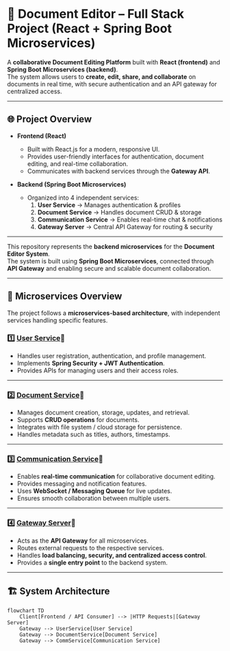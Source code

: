 # 📑 Document Editor – Full Stack Project (React + Spring Boot Microservices)

A **collaborative Document Editing Platform** built with **React (frontend)** and **Spring Boot Microservices (backend)**.  
The system allows users to **create, edit, share, and collaborate** on documents in real time, with secure authentication and an API gateway for centralized access.

---

## 🌐 Project Overview

- **Frontend (React)**  
  - Built with React.js for a modern, responsive UI.  
  - Provides user-friendly interfaces for authentication, document editing, and real-time collaboration.  
  - Communicates with backend services through the **Gateway API**.  

- **Backend (Spring Boot Microservices)**  
  - Organized into 4 independent services:
    1. **User Service** → Manages authentication & profiles  
    2. **Document Service** → Handles document CRUD & storage  
    3. **Communication Service** → Enables real-time chat & notifications  
    4. **Gateway Server** → Central API Gateway for routing & security  

---
This repository represents the **backend microservices** for the **Document Editor System**.  
The system is built using **Spring Boot Microservices**, connected through **API Gateway** and enabling secure and scalable document collaboration.

---

## 🚀 Microservices Overview

The project follows a **microservices-based architecture**, with independent services handling specific features.

### 1️⃣ [User Service](https://github.com/RANJEETJ06/Document-Backend-User)🔗
- Handles user registration, authentication, and profile management.
- Implements **Spring Security + JWT Authentication**.
- Provides APIs for managing users and their access roles.

---

### 2️⃣ [Document Service](https://github.com/RANJEETJ06/Document-Backend-Document)🔗
- Manages document creation, storage, updates, and retrieval.
- Supports **CRUD operations** for documents.
- Integrates with file system / cloud storage for persistence.
- Handles metadata such as titles, authors, timestamps.

---

### 3️⃣ [Communication Service](https://github.com/RANJEETJ06/Document-Editor-Communication)🔗
- Enables **real-time communication** for collaborative document editing.
- Provides messaging and notification features.
- Uses **WebSocket / Messaging Queue** for live updates.
- Ensures smooth collaboration between multiple users.

---

### 4️⃣ [Gateway Server](https://github.com/RANJEETJ06/Document-Editor-GatewayServer)🔗
- Acts as the **API Gateway** for all microservices.
- Routes external requests to the respective services.
- Handles **load balancing, security, and centralized access control**.
- Provides a **single entry point** to the backend system.

---

## 🏗️ System Architecture

```mermaid
flowchart TD
    Client[Frontend / API Consumer] --> |HTTP Requests|[Gateway Server]
    Gateway --> UserService[User Service]
    Gateway --> DocumentService[Document Service]
    Gateway --> CommService[Communication Service]

